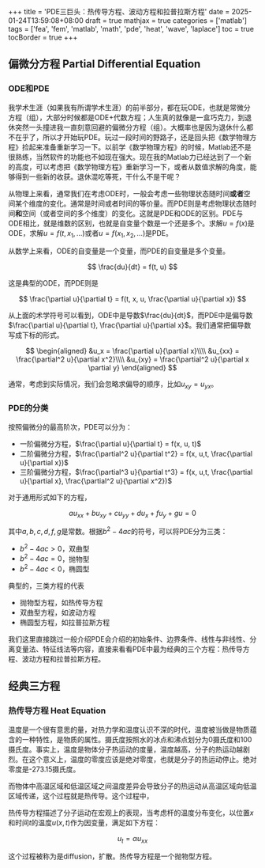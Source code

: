 +++
title = 'PDE三巨头：热传导方程、波动方程和拉普拉斯方程'
date = 2025-01-24T13:59:08+08:00
draft = true
mathjax = true
categories = ['matlab']
tags = ['fea', 'fem', 'matlab', 'math', 'pde', 'heat', 'wave', 'laplace']
toc = true
tocBorder = true
+++

## 偏微分方程 Partial Differential Equation

### ODE和PDE

我学术生涯（如果我有所谓学术生涯）的前半部分，都在玩ODE，也就是常微分方程（组），大部分时候都是ODE+代数方程；人生真的就像是一盒巧克力，到退休突然一头撞进我一直刻意回避的偏微分方程（组）。大概率也是因为退休什么都不在乎了，所以才开始玩PDE。玩过一段时间的野路子，还是回头把《数学物理方程》捡起来准备重新学习一下。以前学《数学物理方程》的时候，Matlab还不是很熟练，当然软件的功能也不如现在强大。现在我的Matlab力已经达到了一个新的高度，可以考虑把《数学物理方程》重新学习一下，或者从数值求解的角度，能够得到一些新的收获。退休混吃等死，干什么不是干呢？

从物理上来看，通常我们在考虑ODE时，一般会考虑一些物理状态随时间**或者**空间某个维度的变化。通常是时间或者时间的等价量。而PDE则是考虑物理状态随时间**和**空间（或者空间的多个维度）的变化。这就是PDE和ODE的区别。PDE与ODE相比，就是维数的区别，也就是自变量个数是一个还是多个。求解$u=f(x)$是ODE，求解$u=f(t, x_1, \ldots)$或者$u=f(x_1, x_2, \ldots)$是PDE。

从数学上来看，ODE的自变量是一个变量，而PDE的自变量是多个变量。

$$
\frac{du}{dt} = f(t, u)
$$

这是典型的ODE，而PDE则是

$$
\frac{\partial u}{\partial t} = f(t, x, u, \frac{\partial u}{\partial x})
$$

从上面的术学符号可以看到，ODE中是导数$\frac{du}{dt}$，而PDE中是偏导数$\frac{\partial u}{\partial t}, \frac{\partial u}{\partial x}$。我们通常把偏导数写成下标的形式。

$$
\begin{aligned}
&u_x = \frac{\partial u}{\partial x}\\\\
&u_{xx} = \frac{\partial^2 u}{\partial x^2}\\\\
&u_{xy} = \frac{\partial^2 u}{\partial x \partial y}
\end{aligned}
$$

通常，考虑到实际情况，我们会忽略求偏导的顺序，比如$u_{xy} = u_{yx}$。

### PDE的分类

按照偏微分的最高阶次，PDE可以分为：

- 一阶偏微分方程，$\frac{\partial u}{\partial t} = f(x, u, t)$
- 二阶偏微分方程，$\frac{\partial^2 u}{\partial t^2} = f(x, u,t, \frac{\partial u}{\partial x})$
- 三阶偏微分方程，$\frac{\partial^3 u}{\partial t^3} = f(x, u,t, \frac{\partial u}{\partial x}, \frac{\partial^2 u}{\partial x^2})$


对于通用形式如下的方程，

$$
a u_{xx} + b u_{xy} + c u_{yy} + d u_x + f u_y + gu = 0
$$

其中$a, b, c, d, f, g$是常数。根据$b^2 - 4ac$的符号，可以将PDE分为三类：

- $b^2 - 4ac > 0$，双曲型
- $b^2 - 4ac = 0$，抛物型
- $b^2 - 4ac < 0$，椭圆型

典型的，三类方程的代表

- 抛物型方程，如热传导方程
- 双曲型方程，如波动方程
- 椭圆型方程，如拉普拉斯方程


我们这里直接跳过一般介绍PDE会介绍的初始条件、边界条件、线性与非线性、分离变量法、特征线法等内容，直接来看看PDE中最为经典的三个方程：热传导方程、波动方程和拉普拉斯方程。

## 经典三方程


### 热传导方程 Heat Equation
温度是一个很有意思的量，对热力学和温度认识不深的时代，温度被当做是物质蕴含的一种特性，是物质的属性。摄氏度按照水的冰点和沸点划分为0摄氏度和100摄氏度。事实上，温度是物体分子热运动的度量，温度越高，分子的热运动越剧烈。在这个意义上，温度的零度应该是绝对零度，也就是分子的热运动停止。绝对零度是-273.15摄氏度。

而物体中高温区域和低温区域之间温度差异会导致分子的热运动从高温区域向低温区域传递，这个过程就是热传导。这个过程中，

热传导方程描述了分子运动在宏观上的表现，当考虑杆的温度分布变化，以位置$x$和时间$t$的温度$u(x, t)$作为因变量，满足如下方程：

$$
u_t = \alpha u_{xx}
$$

这个过程被称为是diffusion，扩散。热传导方程是一个抛物型方程。